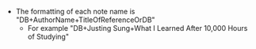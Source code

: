 - The formatting of each note name is "DB+AuthorName+TitleOfReferenceOrDB"
	- For example "DB+Justing Sung+What I Learned After 10,000 Hours of Studying"